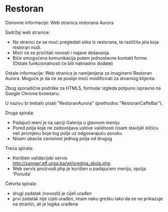 # Restoran

Osnovne informacije: Web stranica restorana Aurora

Sadržaj web stranice: 
- Na stranici će se moći pregledati slike iz restorana, te različita jela koja restoran nudi.
- Moći će se pročitati novosti i najave dešavanja. 
- Biće omogućena komunikacija putem jednostavne kontakt forme. 
(Ostale funkcionalnosti će biti naknadno dodate)

Ostale informacije: 
Web stranica je namijenjena za imaginarni Restoran Aurora. Moguće je da će se poslije moći modificirati za stvarnog klijenta.

Zbog sporadične podrške za HTML5, formular izgleda potpuno ispravno na Google Chrome browseru.

U nazivu bi trebalo pisati "RestoranAurora" (prethodno "RestoranCaffeBar").

Druga spirala: 
- Padajući meni je na opciji Galerija u glavnom meniju
- Pored polja koje ne zadovoljava uslove validnosti nisam stavljali sličicu već promjenu boje tog polja uz odgovarajuću poruku
- Nisam ubacila zavisnost jednog polja od drugog

Treća spirala:
- Korišten validacijski servis http://zamger.etf.unsa.ba/wt/srednja_skola.php
- Web servis proizvodi.php je korišten u padajućem meniju, opcija 'Ponuda'

Četvrta spirala:
- drugi zadatak (novosti) je cijeli urađen
- prvi zadatak nije cijeli urađen, imam neku grešku tako da se ne prikazuje na stranici, ali je logika urađena
